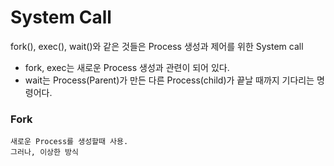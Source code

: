 # System Call

fork(), exec(), wait()와 같은 것들은 Process 생성과 제어를 위한 System call

- fork, exec는 새로운 Process 생성과 관련이 되어 있다.
- wait는 Process(Parent)가 만든 다른 Process(child)가 끝날 때까지 기다리는 명령어다.

### Fork

    새로운 Process를 생성할때 사용.
    그러나, 이상한 방식